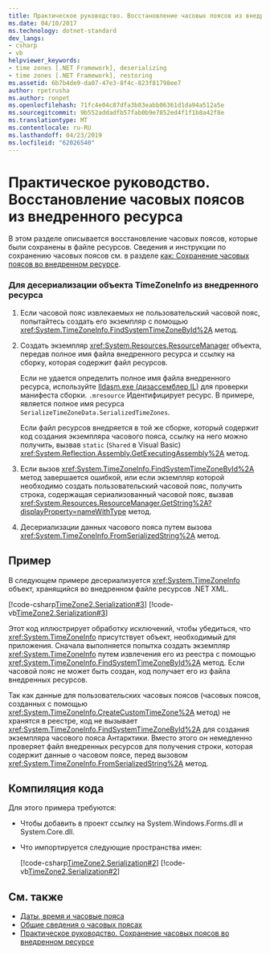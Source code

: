 ```yaml
---
title: Практическое руководство. Восстановление часовых поясов из внедренного ресурса
ms.date: 04/10/2017
ms.technology: dotnet-standard
dev_langs:
- csharp
- vb
helpviewer_keywords:
- time zones [.NET Framework], deserializing
- time zones [.NET Framework], restoring
ms.assetid: 6b7b4de9-da07-47e3-8f4c-823f81798ee7
author: rpetrusha
ms.author: ronpet
ms.openlocfilehash: 71fc4e04c87dfa3b83eabb06361d1da94a512a5e
ms.sourcegitcommit: 9b552addadfb57fab0b9e7852ed4f1f1b8a42f8e
ms.translationtype: MT
ms.contentlocale: ru-RU
ms.lasthandoff: 04/23/2019
ms.locfileid: "62026540"
---
```

# <a name="how-to-restore-time-zones-from-an-embedded-resource"></a>Практическое руководство. Восстановление часовых поясов из внедренного ресурса

В этом разделе описывается восстановление часовых поясов, которые были сохранены в файле ресурсов. Сведения и инструкции по сохранению часовых поясов см. в разделе [как: Сохранение часовых поясов во внедренном ресурсе](../../../docs/standard/datetime/save-time-zones-to-an-embedded-resource.md).

### <a name="to-deserialize-a-timezoneinfo-object-from-an-embedded-resource"></a>Для десериализации объекта TimeZoneInfo из внедренного ресурса

1. Если часовой пояс извлекаемых не пользовательский часовой пояс, попытайтесь создать его экземпляр с помощью <xref:System.TimeZoneInfo.FindSystemTimeZoneById%2A> метод.

2. Создать экземпляр <xref:System.Resources.ResourceManager> объекта, передав полное имя файла внедренного ресурса и ссылку на сборку, которая содержит файл ресурсов.

   Если не удается определить полное имя файла внедренного ресурса, используйте [Ildasm.exe (дизассемблер IL)](../../../docs/framework/tools/ildasm-exe-il-disassembler.md) для проверки манифеста сборки. `.mresource` Идентифицирует ресурс. В примере, является полное имя ресурса `SerializeTimeZoneData.SerializedTimeZones`.

   Если файл ресурсов внедряется в той же сборке, который содержит код создания экземпляра часового пояса, ссылку на него можно получить, вызвав `static` (`Shared` в Visual Basic) <xref:System.Reflection.Assembly.GetExecutingAssembly%2A> метод.

3. Если вызов <xref:System.TimeZoneInfo.FindSystemTimeZoneById%2A> метод завершается ошибкой, или если экземпляр которой необходимо создать пользовательский часовой пояс, получить строка, содержащая сериализованный часовой пояс, вызвав <xref:System.Resources.ResourceManager.GetString%2A?displayProperty=nameWithType> метод.

4. Десериализации данных часового пояса путем вызова <xref:System.TimeZoneInfo.FromSerializedString%2A> метод.

## <a name="example"></a>Пример

В следующем примере десериализуется <xref:System.TimeZoneInfo> объект, хранящийся во внедренном файле ресурсов .NET XML.

[!code-csharp[TimeZone2.Serialization#3](../../../samples/snippets/csharp/VS_Snippets_CLR/TimeZone2.Serialization/cs/SerializeTimeZoneData.cs#3)]
[!code-vb[TimeZone2.Serialization#3](../../../samples/snippets/visualbasic/VS_Snippets_CLR/TimeZone2.Serialization/vb/SerializeTimeZoneData.vb#3)]

Этот код иллюстрирует обработку исключений, чтобы убедиться, что <xref:System.TimeZoneInfo> присутствует объект, необходимый для приложения. Сначала выполняется попытка создать экземпляр <xref:System.TimeZoneInfo> путем извлечения его из реестра с помощью <xref:System.TimeZoneInfo.FindSystemTimeZoneById%2A> метод. Если часовой пояс не может быть создан, код получает его из файла внедренных ресурсов.

Так как данные для пользовательских часовых поясов (часовых поясов, созданных с помощью <xref:System.TimeZoneInfo.CreateCustomTimeZone%2A> метод) не хранятся в реестре, код не вызывает <xref:System.TimeZoneInfo.FindSystemTimeZoneById%2A> для создания экземпляра часового пояса Антарктики. Вместо этого он немедленно проверяет файл внедренных ресурсов для получения строки, которая содержит данные о часовом поясе, перед вызовом <xref:System.TimeZoneInfo.FromSerializedString%2A> метод.

## <a name="compiling-the-code"></a>Компиляция кода

Для этого примера требуются:

* Чтобы добавить в проект ссылку на System.Windows.Forms.dll и System.Core.dll.

* Что импортируется следующие пространства имен:

  [!code-csharp[TimeZone2.Serialization#2](../../../samples/snippets/csharp/VS_Snippets_CLR/TimeZone2.Serialization/cs/SerializeTimeZoneData.cs#2)]
  [!code-vb[TimeZone2.Serialization#2](../../../samples/snippets/visualbasic/VS_Snippets_CLR/TimeZone2.Serialization/vb/SerializeTimeZoneData.vb#2)]

## <a name="see-also"></a>См. также

- [Даты, время и часовые пояса](../../../docs/standard/datetime/index.md)
- [Общие сведения о часовых поясах](../../../docs/standard/datetime/time-zone-overview.md)
- [Практическое руководство. Сохранение часовых поясов во внедренном ресурсе](../../../docs/standard/datetime/save-time-zones-to-an-embedded-resource.md)

